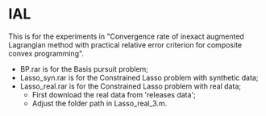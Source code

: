 # IAL
This is for the experiments in "Convergence rate of inexact augmented Lagrangian method with practical relative error criterion for composite convex programming".

- BP.rar is for the Basis pursuit problem;
- Lasso_syn.rar is for the Constrained Lasso problem with synthetic data;
- Lasso_real.rar is for the Constrained Lasso problem with real data;
    - First download the real data from 'releases data';
    - Adjust the folder path in Lasso_real_3.m. 



